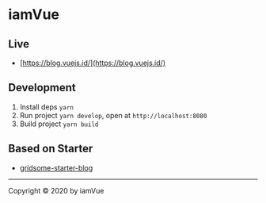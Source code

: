 # iamVue

## Live

- [https://blog.vuejs.id/](https://blog.vuejs.id/)

## Development

1. Install deps `yarn`
2. Run project `yarn develop`, open at `http://localhost:8080`
3. Build project `yarn build`

## Based on Starter

- [gridsome-starter-blog](https://github.com/gridsome/gridsome-starter-blog)

---

Copyright © 2020 by iamVue

